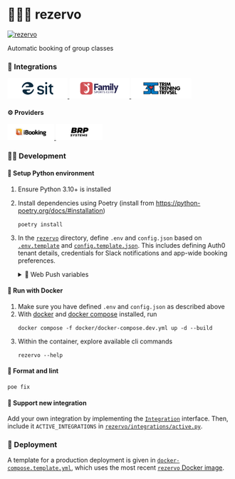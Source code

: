 # 🏋🏿‍♂️ rezervo

[![rezervo](https://img.shields.io/badge/ghcr.io-mathiazom%2Frezervo-blue?logo=docker)](https://github.com/users/mathiazom/packages/container/package/rezervo)

Automatic booking of group classes

### 🧩 Integrations
<div class="image-link-container">
   <a href="https://www.sit.no">
      <img src="assets/badges/integrations/sit.svg" alt="sit" height="45">
   </a>
   <a href="https://www.fsc.no">
      <img src="assets/badges/integrations/fsc.svg" alt="fsc" height="45">
   </a>
   <a href="https://www.3t.no">
      <img src="assets/badges/integrations/3t.svg" alt="3t" height="45">
   </a>
</div>

#### ⚙️ Providers
<div class="image-link-container">
   <a href="https://www.ibooking.no">
      <img src="assets/badges/providers/ibooking.svg" alt="ibooking" height="35">
   </a>
   <a href="https://www.brpsystems.com">
      <img src="assets/badges/providers/brpsystems.svg" alt="brpsystems" height="35">
   </a>
</div>


### 🧑‍💻 Development

#### 🐍 Setup Python environment
1. Ensure Python 3.10+ is installed
2. Install dependencies using Poetry (install from https://python-poetry.org/docs/#installation)
    ```shell
    poetry install
    ```
3. In the [`rezervo`](rezervo) directory, define `.env` and `config.json` based on [`.env.template`](rezervo/.env.template) and [`config.template.json`](rezervo/config.template.json). This includes defining Auth0 tenant details, credentials for Slack notifications and app-wide booking preferences.
   
   <details>
      <summary>📳 Web Push variables</summary>
   
      ##### Web Push variables
      Web push requires a VAPID key pair. This can be generated with the following command using `openssl`:
      ```shell
      openssl ecparam -name prime256v1 -genkey -noout -out vapid_keypair.pem
      ```
      The private key can then be encoded as base64 and added to the `.env` file as `WEB_PUSH_PRIVATE_KEY`:
      ```shell
      openssl ec -in ./vapid_keypair.pem -outform DER|tail -c +8|head -c 32|base64|tr -d '=' |tr '/+' '_-' >> vapid_private.txt
      ```
      Similarly, the public key can be encoded as base64 and included in the client application receiving the notifications:
      ```shell
      openssl ec -in ./vapid_keypair.pem -pubout -outform DER|tail -c 65|base64|tr -d '=' |tr '/+' '_-'|tr -d '\n' >> vapid_public.txt
      ```
   </details>


#### 🐋 Run with Docker
1. Make sure you have defined `.env` and `config.json` as described above
2. With [docker](https://docs.docker.com/get-docker/) and [docker compose](https://docs.docker.com/compose/) installed, run
    ```shell
    docker compose -f docker/docker-compose.dev.yml up -d --build
    ```
3. Within the container, explore available cli commands
    ```shell
    rezervo --help
    ```

#### 🧹 Format and lint
```shell
poe fix
```

#### 🔌 Support new integration
Add your own integration by implementing the [`Integration`](rezervo/integrations/integration.py) interface. Then, include it `ACTIVE_INTEGRATIONS` in [`rezervo/integrations/active.py`](rezervo/integrations/active.py).

### 🚀 Deployment
A template for a production deployment is given in [`docker-compose.template.yml`](docker/docker-compose.template.yml), which uses the most recent [`rezervo` Docker image](https://github.com/users/mathiazom/packages/container/package/sit-rezervo).
